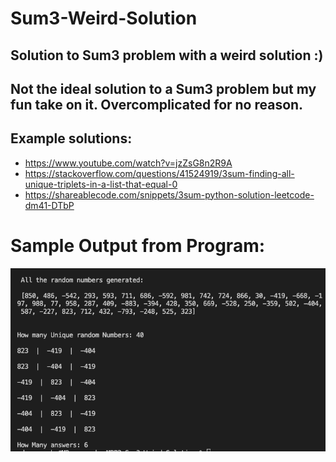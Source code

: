# Sum3-Weird-Solution
## Solution to Sum3 problem with a weird solution :) 

## Not the ideal solution to a Sum3 problem but my fun take on it. Overcomplicated for no reason. 

## Example solutions:
- https://www.youtube.com/watch?v=jzZsG8n2R9A
- https://stackoverflow.com/questions/41524919/3sum-finding-all-unique-triplets-in-a-list-that-equal-0
- https://shareablecode.com/snippets/3sum-python-solution-leetcode-dm41-DTbP


# Sample Output from Program:

![Sample Image](Sample-Output-PNG.png "Sample Picture") 